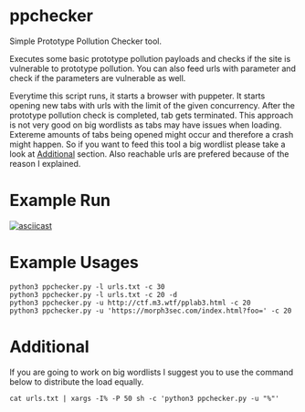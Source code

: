 # ppchecker
Simple Prototype Pollution Checker tool. 

Executes some basic prototype pollution payloads and checks if the site is vulnerable to prototype pollution. You can also feed urls with parameter and check if the parameters are vulnerable as well.

Everytime this script runs, it starts a browser with puppeter. It starts opening new tabs with urls with the limit of the given concurrency. After the prototype pollution check is completed, tab gets terminated. This approach is not very good on big wordlists as tabs may have issues when loading. Extereme amounts of tabs being opened might occur and therefore a crash might happen. So if you want to feed this tool a big wordlist please take a look at [Additional](https://github.com/morph3/ppchecker/blob/main/README.md#additional) section. Also reachable urls are prefered because of the reason I explained.

# Example Run

[![asciicast](https://asciinema.org/a/425330.svg)](https://asciinema.org/a/425330)

# Example Usages

```
python3 ppchecker.py -l urls.txt -c 30
python3 ppchecker.py -l urls.txt -c 20 -d 
python3 ppchecker.py -u http://ctf.m3.wtf/pplab3.html -c 20
python3 ppchecker.py -u 'https://morph3sec.com/index.html?foo=' -c 20
```


# Additional

If you are going to work on big wordlists I suggest you to use the command below to distribute the load equally.

```
cat urls.txt | xargs -I% -P 50 sh -c 'python3 ppchecker.py -u "%"'
```
